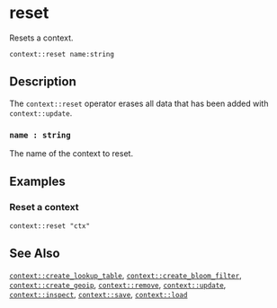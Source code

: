 # reset

Resets a context.

```tql
context::reset name:string
```

## Description

The `context::reset` operator erases all data that has been added with
`context::update`.

### `name : string`

The name of the context to reset.

## Examples

### Reset a context

```tql
context::reset "ctx"
```

## See Also

[`context::create_lookup_table`](create_lookup_table.md),
[`context::create_bloom_filter`](create_bloom_filter.md),
[`context::create_geoip`](create_geoip.md),
[`context::remove`](remove.md),
[`context::update`](update.md),
[`context::inspect`](inspect.md),
[`context::save`](save.md),
[`context::load`](load.md)
